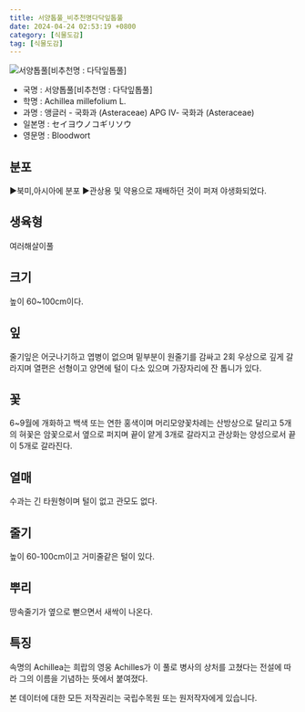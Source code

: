 ```yaml
---
title: 서양톱풀_비추천명다닥잎톱풀
date: 2024-04-24 02:53:19 +0800
category: [식물도감]
tag: [식물도감]
---
```




![서양톱풀[비추천명 : 다닥잎톱풀]](/fileUpload/plants/basic/Compositae/Achillea/2471/1_th2.JPG)
- 국명 : 서양톱풀[비추천명 : 다닥잎톱풀]
- 학명 : Achillea millefolium L.
- 과명 : 앵글러 - 국화과 (Asteraceae) APG Ⅳ- 국화과 (Asteraceae)
- 일본명 : セイヨウノコギリソウ
- 영문명 : Bloodwort


## 분포
▶북미,아시아에 분포▶관상용 및 약용으로 재배하던 것이 퍼져 야생화되었다.
## 생육형
여러해살이풀
## 크기
높이 60~100cm이다.
## 잎
줄기잎은 어긋나기하고 엽병이 없으며 밑부분이 원줄기를 감싸고 2회 우상으로 깊게 갈라지며 열편은 선형이고 양면에 털이 다소 있으며 가장자리에 잔 톱니가 있다.
## 꽃
6~9월에 개화하고 백색 또는 연한 홍색이며 머리모양꽃차례는 산방상으로 달리고 5개의 혀꽃은 암꽃으로서 옆으로 퍼지며 끝이 얕게 3개로 갈라지고 관상화는 양성으로서 끝이 5개로 갈라진다.
## 열매
수과는 긴 타원형이며 털이 없고 관모도 없다.
## 줄기
높이 60-100cm이고 거미줄같은 털이 있다.
## 뿌리
땅속줄기가 옆으로 뻗으면서 새싹이 나온다.
## 특징
속명의 Achillea는 희랍의 영웅 Achilles가 이 풀로 병사의 상처를 고쳤다는 전설에 따라 그의 이름을 기념하는 뜻에서 붙여졌다.






본 데이터에 대한 모든 저작권리는 국립수목원 또는 원저작자에게 있습니다.
